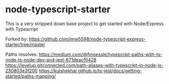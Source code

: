 # node-typescript-starter

This is a very stripped down base project to get started with Node/Express with Typescript

Forked by:
https://github.com/jmw5598/node-typescript-express-starter/tree/master


Paths resolves:
https://medium.com/@fmoessle/typescript-paths-with-ts-node-ts-node-dev-and-jest-671deacf6428
https://levelup.gitconnected.com/path-aliases-with-typescript-in-node-js-230803e3f200
https://kulshekhar.github.io/ts-jest/docs/getting-started/paths-mapping/
